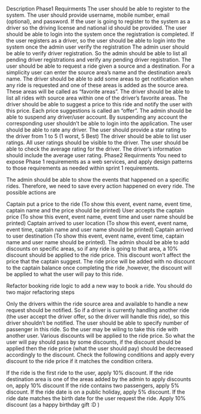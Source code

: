 Description
Phase1 Requirments
The user should be able to register to the system. The user should provide username, mobile number, email (optional), and password. If the user is going to register to the system as a driver so the driving license and national id should be provided. The user should be able to login into the system once the registration is completed. If the user registers as a driver, so the user should be able to login into the system once the admin user verify the registration
The admin user should be able to verify driver registration. So the admin should be able to list all pending driver registrations and verify any pending driver registration.
The user should be able to request a ride given a source and a destination. For a simplicity user can enter the source area’s name and the destination area’s name.
The driver should be able to add some areas to get notification when any ride is requested and one of these areas is added as the source area. These areas will be called as “favorite areas”.
The driver should be able to list all rides with source area within one of the driver’s favorite areas. The driver should be able to suggest a price to this ride and notify the user with this price. Each price suggestions is called an “offer”.
The admin should be able to suspend any driver/user account. By suspending any account the corresponding user shouldn’t be able to login into the application.
The user should be able to rate any driver. The user should provide a star rating to the driver from 1 to 5 (1 worst, 5 Best)
The driver should be able to list user ratings. All user ratings should be visible to the driver.
The user should be able to check the average rating for the driver. The driver’s information should include the average user rating.
Phase2 Requirments
You need to expose Phase 1 requirements as a web services, and apply design patterns to those requirements as needed within sprint 1 requirements.

The admin should be able to show the events that happened on a specific rides. Therefore, we need to save every action happened on every ride. The possible actions are

Captain put a price to the ride (To show this event, event name, event time, captain name and the price should be printed)
User accepts the captain price (To show this event, event name, event time and user name should be printed)
Captain arrived to user location (To show this event, event name, event time, captain name and user name should be printed)
Captain arrived to user destination (To show this event, event name, event time, captain name and user name should be printed).
The admin should be able to add discounts on specific areas, so if any ride is going to that area, a 10% discount should be applied to the ride price. This discount won’t affect the price that the captain suggest. The ride price will be added with no discount to the captain balance once completing the ride ,however, the discount will be applied to what the user will pay to this ride.

Refactor booking ride logic to add a new way to book a ride. You should do two major refactoring steps

Only the drivers within the ride source area and available to handle a new request should be notified. So if a driver is currently handling another ride (the user accept the driver offer, so the driver will handle this ride), so this driver shouldn’t be notified.
The user should be able to specify number of passenger in this ride. So the user may be wiling to take this ride with another user.
Various discounts will be applied to the ride price. So what the user will pay should pass by some discounts, if the discount should be applied then the ride price (what the user should pay) should be decreased accordingly to the discount. Check the following conditions and apply every discount to the ride price if it matches the condition critera.

If the ride is the first ride to the user, apply 10% discount.
If the ride destination area is one of the areas added by the admin to apply discounts on, apply 10% discount
If the ride contains two passengers, apply 5% discount.
If the ride date is on a public holiday, apply 5% discount.
If the ride date matches the birth date for the user request the ride. Apply 10% discount (as a happy birthday gift :D )
